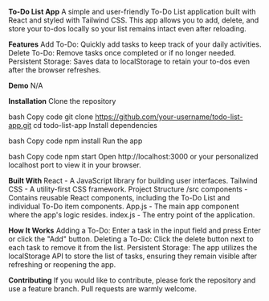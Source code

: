 **To-Do List App**
A simple and user-friendly To-Do List application built with React and styled with Tailwind CSS. This app allows you to add, delete, and store your to-dos locally so your list remains intact even after reloading.

**Features**
Add To-Do: Quickly add tasks to keep track of your daily activities.
Delete To-Do: Remove tasks once completed or if no longer needed.
Persistent Storage: Saves data to localStorage to retain your to-dos even after the browser refreshes.

**Demo**
N/A

**Installation**
Clone the repository

bash
Copy code
git clone https://github.com/your-username/todo-list-app.git
cd todo-list-app
Install dependencies

bash
Copy code
npm install
Run the app

bash
Copy code
npm start
Open http://localhost:3000 or your personalized localhost port to view it in your browser.

**Built With**
React - A JavaScript library for building user interfaces.
Tailwind CSS - A utility-first CSS framework.
Project Structure
/src
components - Contains reusable React components, including the To-Do List and individual To-Do item components.
App.js - The main app component where the app's logic resides.
index.js - The entry point of the application.

**How It Works**
Adding a To-Do: Enter a task in the input field and press Enter or click the "Add" button.
Deleting a To-Do: Click the delete button next to each task to remove it from the list.
Persistent Storage: The app utilizes the localStorage API to store the list of tasks, ensuring they remain visible after refreshing or reopening the app.

**Contributing**
If you would like to contribute, please fork the repository and use a feature branch. Pull requests are warmly welcome.
